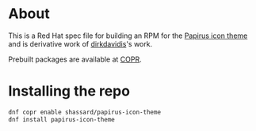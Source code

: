 # About

This is a Red Hat spec file for building an RPM for the [Papirus icon theme](https://github.com/PapirusDevelopmentTeam/papirus-icon-theme/) and is derivative work of [dirkdavidis](https://copr.fedorainfracloud.org/coprs/dirkdavidis/papirus-icon-theme/)'s work.

Prebuilt packages are available at [COPR](https://copr.fedorainfracloud.org/coprs/shassard/papirus-icon-theme/).

# Installing the repo

```bash
dnf copr enable shassard/papirus-icon-theme
dnf install papirus-icon-theme
```
